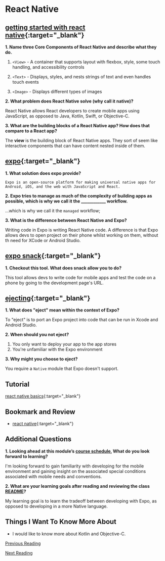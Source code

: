# React Native

## [getting started with react native](https://facebook.github.io/react-native/docs/getting-started){:target="_blank"}

**1. Name three Core Components of React Native and describe what they do.**

1. `<View>` - A container that supports layout with flexbox, style, some touch handling, and accessibility controls

2. `<Text>` - Displays, styles, and nests strings of text and even handles touch events

3. `<Image>` - Displays different types of images

**2. What problem does React Native solve (why call it native)?**

React Native allows React developers to create mobile apps using JavaScript, as opposed to Java, Kotlin, Swift, or Objective-C.

**3. What are the building blocks of a React Native app?  How does that compare to a React app?**

The **view** is the building block of React Native apps. They sort of seem like interactive <Card-like> components that can have content nested inside of them.

## [expo](https://expo.io/){:target="_blank"}

**1. What solution does expo provide?**

`Expo is an open-source platform for making universal native apps for Android, iOS, and the web with JavaScript and React.`

**2. Expo tries to manage as much of the complexity of building apps as possible, which is why we call it the ____________ workflow.**

...which is why we call it the `managed` workflow;

**3. What is the difference between React Native and Expo?**

Writing code in Expo is writing React Native code. A difference is that Expo allows devs to open project on their phone whilst working on them, without th need for XCode or Android Studio.

## [expo snack](https://snack.expo.io/){:target="_blank"}

**1. Checkout this tool. What does snack allow you to do?**

This tool allows devs to write code for mobile apps and test the code on a phone by going to the development page's URL.

## [ejecting](https://docs.expo.io/versions/latest/expokit/eject){:target="_blank"}

**1. What does "eject" mean within the context of Expo?**

To "eject" is to port an Expo project into code that can be run in Xcode and Android Studio.

**2. When should you not eject?**

1. You only want to deploy your app to the app stores
2. You're unfamiliar with the Expo environment

**3. Why might you choose to eject?**

You require a `Native` module that Expo doesn't support.

## Tutorial

[react native basics](https://facebook.github.io/react-native/docs/tutorial){:target="_blank"}

## Bookmark and Review

- [react native](https://facebook.github.io/react-native/){:target="_blank"}

## Additional Questions

**1. Looking ahead at this module’s [course schedule](https://codefellows.github.io/code-401-javascript-guide/curriculum/#module-7), What do you look forward to learning?**

I'm looking forward to gain familiarity with developing for the mobile environment and gaining insight on the associated special conditions associated with mobile needs and conventions.

**2. What are your learning goals after reading and reviewing the class [README](https://codefellows.github.io/code-401-javascript-guide/curriculum/)?**

My learning goal is to learn the tradeoff between developing with Expo, as opposed to developing in a more Native language.

## Things I Want To Know More About

- I would like to know more about Kotlin and Objective-C.

[Previous Reading](./class-39.md)

[Next Reading](./class-43.md)
